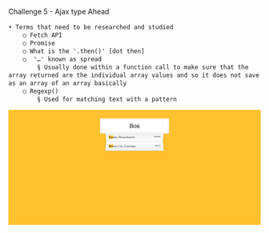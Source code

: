 Challenge 5 - Ajax type Ahead

	• Terms that need to be researched and studied
		○ Fetch API
		○ Promise
		○ What is the '.then()' [dot then]
		○  '…' known as spread
			§ Usually done within a function call to make sure that the array returned are the individual array values and so it does not save as an array of an array basically
		○ Regexp()
			§ Used for matching text with a pattern

![Interface](UI.PNG)
